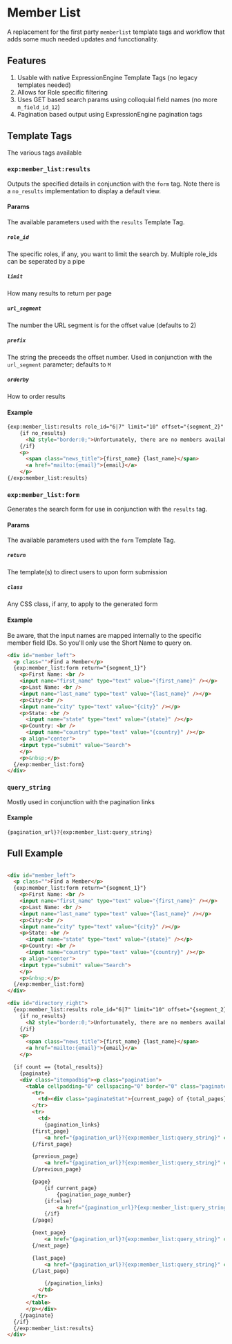 # Member List
A replacement for the first party `memberlist` template tags and workflow that adds some much needed updates and funcctionality. 

## Features

1. Usable with native ExpressionEngine Template Tags (no legacy templates needed)
2. Allows for Role specific filtering
3. Uses GET based search params using colloquial field names (no more `m_field_id_12`)
4. Pagination based output using ExpressionEngine pagination tags

## Template Tags

The various tags available

### `exp:member_list:results`

Outputs the specified details in conjunction with the `form` tag. Note there is a `no_results` implementation to display a default view.

#### Params

The available parameters used with the `results` Template Tag.

##### `role_id`

The specific roles, if any, you want to limit the search by. Multiple role_ids can be seperated by a pipe

##### `limit`

How many results to return per page

##### `url_segment`

The number the URL segment is for the offset value (defaults to 2)

##### `prefix`

The string the preceeds the offset number. Used in conjunction with the `url_segment` parameter; defaults to `M`

##### `orderby`

How to order results

#### Example

```html
{exp:member_list:results role_id="6|7" limit="10" offset="{segment_2}" orderby="last_name|first_name"}
    {if no_results}
      <h2 style="border:0;">Unfortunately, there are no members available for your search; however, please check back at a later date as members are being added all the time.</h2>
    {/if}
    <p>
      <span class="news_title">{first_name} {last_name}</span>
      <a href="mailto:{email}">{email}</a>
    </p>
{/exp:member_list:results}
```

### `exp:member_list:form`

Generates the search form for use in conjunction with the `results` tag. 

#### Params

The available parameters used with the `form` Template Tag.

##### `return`

The template(s) to direct users to upon form submission

##### `class`

Any CSS class, if any, to apply to the generated form

#### Example

Be aware, that the input names are mapped internally to the specific member field IDs. So you'll only use the Short Name to query on.

```html
<div id="member_left">
  <p class="">Find a Member</p>
  {exp:member_list:form return="{segment_1}"}
    <p>First Name: <br />
    <input name="first_name" type="text" value="{first_name}" /></p>
    <p>Last Name: <br />
    <input name="last_name" type="text" value="{last_name}" /></p>
    <p>City:<br />
    <input name="city" type="text" value="{city}" /></p>
    <p>State: <br />
      <input name="state" type="text" value="{state}" /></p>
    <p>Country: <br />
      <input name="country" type="text" value="{country}" /></p>
    <p align="center">
    <input type="submit" value="Search">
    </p>
    <p>&nbsp;</p>
  {/exp:member_list:form}
</div>
```

### `query_string`

Mostly used in conjunction with the pagination links

#### Example

```
{pagination_url}?{exp:member_list:query_string}
```

## Full Example

```html

<div id="member_left">
  <p class="">Find a Member</p>
  {exp:member_list:form return="{segment_1}"}
    <p>First Name: <br />
    <input name="first_name" type="text" value="{first_name}" /></p>
    <p>Last Name: <br />
    <input name="last_name" type="text" value="{last_name}" /></p>
    <p>City:<br />
    <input name="city" type="text" value="{city}" /></p>
    <p>State: <br />
      <input name="state" type="text" value="{state}" /></p>
    <p>Country: <br />
      <input name="country" type="text" value="{country}" /></p>
    <p align="center">
    <input type="submit" value="Search">
    </p>
    <p>&nbsp;</p>
  {/exp:member_list:form}
</div>

<div id="directory_right">
  {exp:member_list:results role_id="6|7" limit="10" offset="{segment_2}" orderby="last_name|first_name"}
    {if no_results}
      <h2 style="border:0;">Unfortunately, there are no members available for your search; however, please check back at a later date as members are being added all the time.</h2>
    {/if}
    <p>
      <span class="news_title">{first_name} {last_name}</span>
      <a href="mailto:{email}">{email}</a>
    </p>

  {if count == {total_results}}
    {paginate}
    <div class="itempadbig"><p class="pagination">
      <table cellpadding="0" cellspacing="0" border="0" class="paginateBorder">
        <tr>
          <td><div class="paginateStat">{current_page} of {total_pages}</div></td>
        </tr>
        <tr>
          <td>
            {pagination_links}
		{first_page}
			<a href="{pagination_url}?{exp:member_list:query_string}" class="page-first">First Page</a>
		{/first_page}

		{previous_page}
			<a href="{pagination_url}?{exp:member_list:query_string}" class="page-previous">Previous Page</a>
		{/previous_page}

		{page}
			{if current_page}
				{pagination_page_number}
			{if:else}
				<a href="{pagination_url}?{exp:member_list:query_string}" class="page-{pagination_page_number} ">{pagination_page_number}</a>
			{/if}
		{/page}

		{next_page}
			<a href="{pagination_url}?{exp:member_list:query_string}" class="page-next">Next Page</a>
		{/next_page}

		{last_page}
			<a href="{pagination_url}?{exp:member_list:query_string}" class="page-last">Last Page</a>
		{/last_page}

            {/pagination_links}
          </td>
        </tr>
      </table>
      </p></div>
    {/paginate}
  {/if}
  {/exp:member_list:results}
</div>

```